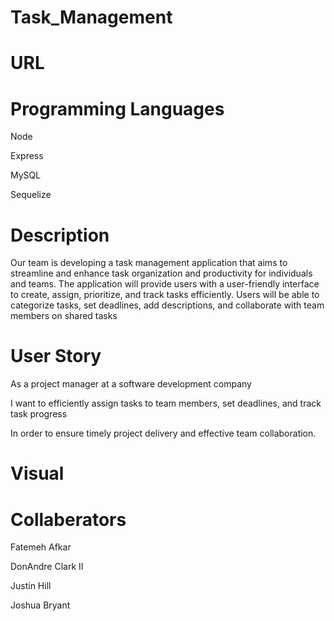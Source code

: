 # Task_Management

# URL

# Programming Languages

Node 

Express

MySQL

Sequelize



# Description

 Our team is developing a task management application that aims to streamline and enhance task organization and productivity for individuals and teams. The application will provide users with a user-friendly interface to create, assign, prioritize, and track tasks efficiently. Users will be able to categorize tasks, set deadlines, add descriptions, and collaborate with team members on shared tasks

# User Story

As a project manager at a software development company

I want to efficiently assign tasks to team members, set deadlines, and track task progress

In order to ensure timely project delivery and effective team collaboration.

# Visual


# Collaberators

Fatemeh Afkar

DonAndre Clark II

Justin Hill

Joshua Bryant